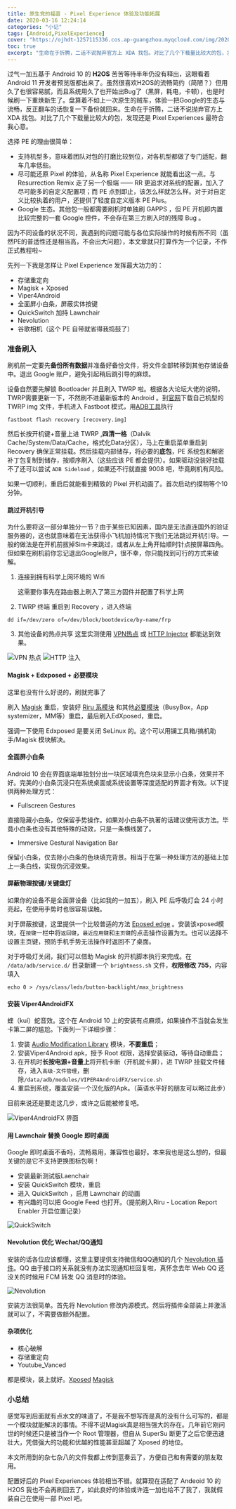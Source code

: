 ```yaml
---
title: 原生党的福音 - Pixel Experience 体验及功能拓展
date: 2020-03-16 12:24:14
categories: "小记"
tags: [Android,PixelExperience]
cover: "https://ojhdt-1257115336.cos.ap-guangzhou.myqcloud.com/img/20200316/0.png"
toc: true
excerpt: "生命在于折腾，二话不说抛弃官方上 XDA 找包。对比了几个下载量比较大的包，发现还是 Pixel Experiences 最符合我心意。"
---
```

过气一加五基于 Android 10 的 **H2OS** 苦苦等待半年仍没有释出，这眼看着 Android 11 开发者预览版都出来了。虽然很喜欢H2OS的流畅简约（简陋？）但用久了也很容易腻，而且系统用久了也开始出Bug了（黑屏，耗电，卡顿），也是时候刷一下重焕新生了。盘算着不如上一次原生的贼车，体验一把Google的生态与流畅，反正翻车的话恢复一下备份就回来。生命在于折腾，二话不说抛弃官方上 XDA 找包。对比了几个下载量比较大的包，发现还是 Pixel Experiences 最符合我心意。

选择 PE 的理由很简单：

- 支持机型多，意味着团队对包的打磨比较到位，对各机型都做了专门适配，翻车几率低些。
- 尽可能还原 Pixel 的体验，从名称 Pixel Experience 就能看出这一点。与 Resurrection Remix 走了另一个极端 —— RR 更追求对系统的配置，加入了尽可能多的自定义配置项；而 PE 点到即止，该怎么样就怎么样。对于对自定义比较执着的用户，还提供了轻度自定义版本 PE Plus。
- Google 生态。其他包一般都需要刷机时单独刷 GAPPS ，但 PE 开机即内置比较完整的一套 Google 控件，不会存在第三方刷入时的残障 Bug 。

因为不同设备的状况不同，我遇到的问题可能与各位实际操作的时候有所不同（虽然PE的普适性还是相当高，不会出大问题），本文章就只打算作为一个记录，不作正式教程啦~

先列一下我是怎样让 Pixel Experience 发挥最大功力的：

- 存储重定向
- Magisk + Xposed
- Viper4Android
- 全面屏小白条，屏蔽实体按键
- QuickSwitch 加持 Lawnchair
- Nevolution
- 谷歌相机（这个 PE 自带就省得我捣鼓了）

### 准备刷入

刷机前一定要先**备份所有数据**并准备好备份文件，将文件全部转移到其他存储设备中。退出 Google 账户，避免引起稍后跳引导的麻烦。

设备自然要先解锁 Bootloader 并且刷入 TWRP 啦。根据各大论坛大佬的说明，TWRP需要更新一下，不然刷不进最新版本的 Android 。到[官网](https://twrp.me/Devices/)下载自己机型的 TWRP img 文件，手机进入 Fastboot 模式，用[ADB工具](https://developer.android.com/studio/releases/platform-tools)执行
```
fastboot flash recovery [recovery.img]
```
然后长按开机键+音量上进 TWRP ,**四清一格**（Dalvik Cache/System/Data/Cache，格式化Data分区），马上在重启菜单重启到 Recovery 确保正常挂载。然后挂载内部储存，将必要的**底包**，PE 系统包和解密补丁包复制到储存，按顺序刷入（这些应该 PE 都会提供）。如果驱动没装好挂载不了还可以尝试 `ADB Sideload` ，如果还不行就直接 9008 吧，毕竟刷机有风险。

如果一切顺利，重启后就能看到精致的 Pixel 开机动画了。首次启动约摸稍等个10分钟。

#### 跳过开机引导

为什么要将这一部分单独分一节？由于某些已知因素，国内是无法直连国外的验证服务器的，这也就意味着在无法获得小飞机加持情况下我们无法跳过开机引导。一般的做法是在开机前拔掉Sim卡来跳过，或者从左上角开始顺时针点按屏幕四角。但如果在刷机前你忘记退出Google账户，很不幸，你只能找到可行的方式来破解。

1. 连接到拥有科学上网环境的 Wifi

    这需要你事先在路由器上刷入了第三方固件并配置了科学上网

2. TWRP 终端
    重启到 Recovery ，进入终端
```
dd if=/dev/zero of=/dev/block/bootdevice/by-name/frp
```
3. 其他设备的热点共享
这里实测使用 [VPN热点](https://www.lanzous.com/b089aaw8d) 或 [HTTP Injector](https://www.lanzous.com/b089aaw8d) 都能达到效果。

![VPN 热点](https://ojhdt-1257115336.cos.ap-guangzhou.myqcloud.com/img/20200316/1.png)
![HTTP 注入](https://ojhdt-1257115336.cos.ap-guangzhou.myqcloud.com/img/20200316/2.png)

#### Magisk + Edxposed + 必要模块

这里也没有什么好说的，刷就完事了

刷入 [Magisk](https://www.lanzous.com/b089ab4mf) 重启，安装好 [Riru 系模块](https://www.lanzous.com/b089ab64j) 和其他[必要模块](https://www.lanzous.com/b089ab6di)（BusyBox，App systemizer，MM等）重启，最后刷入EdXposed，重启。

强调一下使用 Edxposed 是要关闭 SeLinux 的。这个可以用镧工具箱/搞机助手/Magisk 模块解决。

#### 全面屏小白条
Android 10 会在界面底端单独划分出一块区域填充色块来显示小白条，效果并不好。完美的小白条沉浸只在系统桌面或系统设置等深度适配的界面才有效。以下提供两种处理方式：

- Fullscreen Gestures

直接隐藏小白条，仅保留手势操作。如果对小白条不执著的话建议使用该方法。毕竟小白条也没有其他特殊的动效，只是一条横线罢了。

- Immersive Gestural Navigation Bar

保留小白条，仅去除小白条的色块填充背景。相当于在第一种处理方法的基础上加上一条白线，实现伪沉浸效果。

#### 屏蔽物理按键/关键盘灯

如果你的设备不是全面屏设备（比如我的一加五），刷入 PE 后呼吸灯会 24 小时亮起，在使用手势时也很容易误触。

对于屏蔽按键，这里提供一个比较普适的方法 [Eposed edge](https://www.lanzous.com/b089ab6id) 。安装该xposed模块，在`按键`一栏中将`返回键`，`最近应用键`和`主页键`的点击操作设置为`无`。也可以选择不设置主页键，预防手机手势无法操作时返回不了桌面。

对于呼吸灯关闭，我们可以借助 Magisk 的开机脚本执行来完成。在 `/data/adb/service.d/` 目录新建一个 `brightness.sh` 文件，**权限修改 755**，内容填入
```
echo 0 > /sys/class/leds/button-backlight/max_brightness
```


#### 安装 Viper4AndroidFX
蝰（kuí）蛇音效。这个在 Android 10 上的安装有点麻烦，如果操作不当就会发生卡第二屏的尴尬。下面列一下详细步骤：

1. 安装 [Audio Modification Library](https://www.lanzous.com/b089ab60f) 模块，**不要重启**；
2. 安装Viper4Android apk，授予 Root 权限，选择安装驱动，等待自动重启；
3. 在开机时**长按电源+音量上**将开机卡断（开机就卡屏），进 TWRP 挂载文件储存，进入`高级-文件管理`，删除`/data/adb/modules/VIPER4AndroidFX/service.sh`
4. 重启到系统，覆盖安装一个汉化版的Apk。（英语水平好的朋友可以略过此步）

目前来说还是要走这几步，或许之后能被修复吧。

![Viper4AndroidFX 界面](https://ojhdt-1257115336.cos.ap-guangzhou.myqcloud.com/img/20200316/5.png)

#### 用 Lawnchair 替换 Google 即时桌面
Google 即时桌面不香吗，流畅易用，兼容性也最好。本来我也是这么想的，但最关键的是它不支持更换图标包啊！

- 安装最新测试版Laenchair
- 安装 QuickSwitch 模块，重启
- 进入 QuickSwitch ，启用 Lawnchair 的动画
- 有兴趣的可以把 Google Feed 也打开。（提前刷入Riru - Location Report Enabler 开启位置记录）

![QuickSwitch](https://ojhdt-1257115336.cos.ap-guangzhou.myqcloud.com/img/20200316/3.png)

#### Nevolution 优化 Wechat/QQ通知

安装的话各位应该都懂，这里主要提供支持微信和QQ通知的几个 [Nevolution 插件](https://www.lanzous.com/b089ab6mh)。QQ 由于接口的关系就没有办法实现通知栏回复啦，真怀念去年 Web QQ 还没关的时候用 FCM 转发 QQ 消息时的体验。

![Nevolution](https://ojhdt-1257115336.cos.ap-guangzhou.myqcloud.com/img/20200316/4.png)

安装方法很简单。首先将 Nevolution 修改内源模式。然后将插件全部装上并激活就可以了，不需要做额外配置。

#### 杂项优化

- 核心破解
- 存储重定向
- Youtube_Vanced

都是模块，装上就好。[Xposed](https://www.lanzous.com/b089ab6id) [Magisk](https://www.lanzous.com/b089ab6di)

### 小总结

感觉写到后面就有点水文的味道了，不是我不想写而是真的没有什么可写的，都是一个模块就能解决的事情。不得不说Magisk真是相当强大的存在。几年前它刚问世的时候还只是被当作一个 Root 管理器，但自从 SuperSu 断更了之后它便迅速壮大，凭借强大的功能和优越的性能甚至超越了 Xposed 的地位。

本文所用到的杂七杂八的文件我都上传到蓝奏云了，方便自己和有需要的朋友取用。

配置好后的 Pixel Experiences 体验相当不错。就算现在适配了 Andeoid 10 的 H2OS 我也不会再刷回去了，如此良好的体验或许连一加也给不了我了，我就假装自己在使用一部 Pixel 吧。